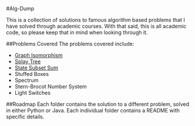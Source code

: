 #Alg-Dump

This is a collection of solutions to famous algorithm based problems that I have solved through academic courses. With that said, this is all academic code, so please keep that in mind when looking through it.

##Problems Covered
The problems covered include:
  * [Graph Isomorphism](http://en.wikipedia.org/wiki/Graph_isomorphism)
  * [Splay Tree](http://en.wikipedia.org/wiki/Splay_tree)
  * [State Subset Sum](http://en.wikipedia.org/wiki/Subset_sum_problem)
  * Stuffed Boxes
  * Spectrum
  * Stern-Brocot Number System
  * Light Switches

##Roadmap
Each folder contains the solution to a different problem, solved in either Python or Java. Each individual folder contains a README with specific details.
